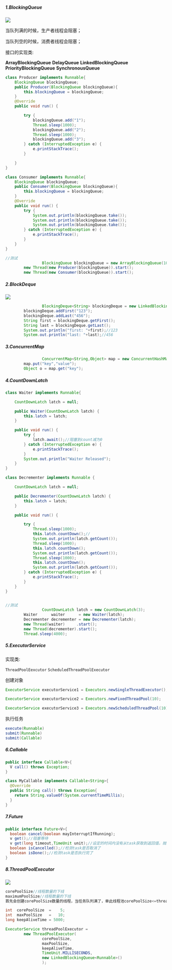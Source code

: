 ##### 1.BlockingQueue

![](http://tutorials.jenkov.com/images/java-concurrency-utils/blocking-queue.png)

当队列满的时候，生产者线程会阻塞；

当队列空的时候，消费者线程会阻塞；

接口的实现类:

**ArrayBlockingQueue**
**DelayQueue**
**LinkedBlockingQueue**
**PriorityBlockingQueue**
**SynchronousQueue**

```java
class Producer implements Runnable{
    BlockingQueue blockingQueue;
    public Producer(BlockingQueue blockingQueue){
        this.blockingQueue = blockingQueue;
    }
    @Override
    public void run() {

        try {
            blockingQueue.add("1");
            Thread.sleep(1000);
            blockingQueue.add("2");
            Thread.sleep(1000);
            blockingQueue.add("3");
        } catch (InterruptedException e) {
            e.printStackTrace();
        }

    }
}

class Consumer implements Runnable{
    BlockingQueue blockingQueue;
    public Consumer(BlockingQueue blockingQueue){
        this.blockingQueue = blockingQueue;
    }
    @Override
    public void run() {
        try {
            System.out.println(blockingQueue.take());
            System.out.println(blockingQueue.take());
            System.out.println(blockingQueue.take());
        } catch (InterruptedException e) {
            e.printStackTrace();
        }
    }
}

//测试
 				BlockingQueue blockingQueue = new ArrayBlockingQueue(1024);
        new Thread(new Producer(blockingQueue)).start();
        new Thread(new Consumer(blockingQueue)).start();
```

##### 2.BlockDeque

![](http://tutorials.jenkov.com/images/java-concurrency-utils/blocking-deque.png)

```java
 				BlockingDeque<String> blockingDeque = new LinkedBlockingDeque<>();
        blockingDeque.addFirst("123");
        blockingDeque.addLast("456");
        String first = blockingDeque.getFirst();
        String last = blockingDeque.getLast();
        System.out.println("first: "+first);//123
        System.out.println("last: "+last);//456
```

##### 3.ConcurrentMap

```java
				ConcurrentMap<String,Object> map = new ConcurrentHashMap<>();
        map.put("key","value");
        Object o = map.get("key");
```

##### 4.CountDownLatch

```java
class Waiter implements Runnable{

    CountDownLatch latch = null;

    public Waiter(CountDownLatch latch) {
        this.latch = latch;
    }

    public void run() {
        try {
            latch.await();//阻塞到count减为0
        } catch (InterruptedException e) {
            e.printStackTrace();
        }
        System.out.println("Waiter Released");
    }
}

class Decrementer implements Runnable {

    CountDownLatch latch = null;

    public Decrementer(CountDownLatch latch) {
        this.latch = latch;
    }

    public void run() {

        try {
            Thread.sleep(1000);
            this.latch.countDown();//
            System.out.println(latch.getCount());
            Thread.sleep(1000);
            this.latch.countDown();
            System.out.println(latch.getCount());
            Thread.sleep(1000);
            this.latch.countDown();
            System.out.println(latch.getCount());
        } catch (InterruptedException e) {
            e.printStackTrace();
        }
    }
}


//测试
 				CountDownLatch latch = new CountDownLatch(3);
        Waiter      waiter      = new Waiter(latch);
        Decrementer decrementer = new Decrementer(latch);
        new Thread(waiter)     .start();
        new Thread(decrementer).start();
        Thread.sleep(4000);
```

##### 5.ExecutorService

实现类:

`ThreadPoolEexcutor`                `ScheduledThreadPoolExecutor`

创建对象

```java
ExecutorService executorService1 = Executors.newSingleThreadExecutor();

ExecutorService executorService2 = Executors.newFixedThreadPool(10);

ExecutorService executorService3 = Executors.newScheduledThreadPool(10);
```

执行任务

```java
execute(Runnable)
submit(Runnable)
submit(Callable)
```

##### 6.Callable

```java
public interface Callable<V>{
  V call() throws Exception;
}
```

```java
class MyCallable implements Callable<String>{
  @Override
  public String call() throws Exception{
    return String.valueOf(System.currentTimeMillis);
  }
}
```

##### 7.Future

```java
public interface Future<V>{
  boolean cancel(boolean mayInterruptIfRunning);
  v get();//阻塞等待
  v get(long timeout,TimeUnit unit);//设定的时间内没有从task获取到返回值，抛出异常
  boolean isCancelled();//检测task是否取消了
  boolean isDone();//检测task是否执行完了
}
```

##### 8.ThreadPoolExecutor

![](http://tutorials.jenkov.com/images/java-concurrency-utils/thread-pool-executor.png)

```java
corePoolSize//线程数量的下线
maximumPoolSize//线程数量的下线
首先会创建corePoolSize数量的线程，当任务队列满了，单此线程池corePoolSize<=threadCount<maxPoolSize，则会创建新的线程来执行任务
```

```java
int  corePoolSize  =    5;
int  maxPoolSize   =   10;
long keepAliveTime = 5000;

ExecutorService threadPoolExecutor =
        new ThreadPoolExecutor(
                corePoolSize,
                maxPoolSize,
                keepAliveTime,
                TimeUnit.MILLISECONDS,
                new LinkedBlockingQueue<Runnable>()
                );
```



